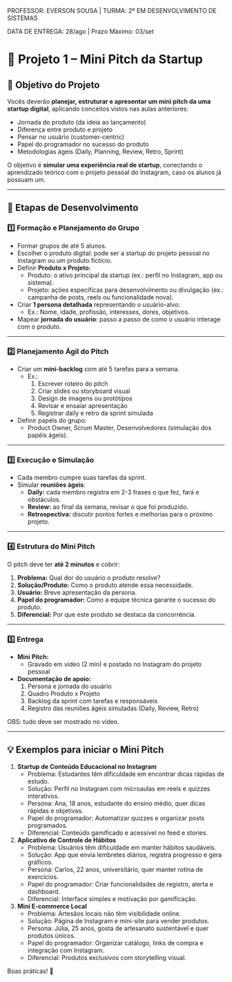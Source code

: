 PROFESSOR: EVERSON SOUSA | TURMA: 2º EM DESENVOLVIMENTO DE SISTEMAS

DATA DE ENTREGA: 28/ago | Prazo Máximo: 03/set

# 📌 **Projeto 1 – Mini Pitch da Startup**

## 🎯 **Objetivo do Projeto**

Vocês deverão **planejar, estruturar e apresentar um mini pitch da uma startup digital**, aplicando conceitos vistos nas aulas anteriores:

- Jornada do produto (da ideia ao lançamento)
- Diferença entre produto e projeto
- Pensar no usuário (customer-centric)
- Papel do programador no sucesso do produto
- Metodologias ágeis (Daily, Planning, Review, Retro, Sprint)

O objetivo é **simular uma experiência real de startup**, conectando o aprendizado teórico com o projeto pessoal do Instagram, caso os alunos já possuam um.

---

## 📑 **Etapas de Desenvolvimento**

### **1️⃣ Formação e Planejamento do Grupo**

- Formar grupos de até 5 alunos.
- Escolher o produto digital: pode ser a startup do projeto pessoal no Instagram ou um produto fictício.
- Definir **Produto x Projeto**:
    - Produto: o ativo principal da startup (ex.: perfil no Instagram, app ou sistema).
    - Projeto: ações específicas para desenvolvimento ou divulgação (ex.: campanha de posts, reels ou funcionalidade nova).
- Criar **1 persona detalhada** representando o usuário-alvo:
    - Ex.: Nome, idade, profissão, interesses, dores, objetivos.
- Mapear **jornada do usuário**: passo a passo de como o usuário interage com o produto.

---

### **2️⃣ Planejamento Ágil do Pitch**

- Criar um **mini-backlog** com até 5 tarefas para a semana.
    - Ex.:
        1. Escrever roteiro do pitch
        2. Criar slides ou storyboard visual
        3. Design de imagens ou protótipos
        4. Revisar e ensaiar apresentação
        5. Registrar daily e retro da sprint simulada
- Definir papéis do grupo:
    - Product Owner, Scrum Master, Desenvolvedores (simulação dos papéis ágeis).

---

### **3️⃣ Execução e Simulação**

- Cada membro cumpre suas tarefas da sprint.
- Simular **reuniões ágeis**:
    - **Daily:** cada membro registra em 2-3 frases o que fez, fará e obstáculos.
    - **Review:** ao final da semana, revisar o que foi produzido.
    - **Retrospectiva:** discutir pontos fortes e melhorias para o próximo projeto.

---

### **4️⃣ Estrutura do Mini Pitch**

O pitch deve ter **até 2 minutos** e cobrir:

1. **Problema:** Qual dor do usuário o produto resolve?
2. **Solução/Produto:** Como o produto atende essa necessidade.
3. **Usuário:** Breve apresentação da persona.
4. **Papel do programador:** Como a equipe técnica garante o sucesso do produto.
5. **Diferencial:** Por que este produto se destaca da concorrência.

---

### **5️⃣ Entrega**

- **Mini Pitch:**
    - Gravado em vídeo (2 min) e postado no Instagram do projeto pessoal
- **Documentação de apoio:**
    1. Persona e jornada do usuário
    2. Quadro Produto x Projeto
    3. Backlog da sprint com tarefas e responsáveis
    4. Registro das reuniões ágeis simuladas (Daily, Review, Retro)

OBS: tudo deve ser mostrado no vídeo.

---

## 💡 **Exemplos para iniciar o Mini Pitch**

1. **Startup de Conteúdo Educacional no Instagram**
    - Problema: Estudantes têm dificuldade em encontrar dicas rápidas de estudo.
    - Solução: Perfil no Instagram com microaulas em reels e quizzes interativos.
    - Persona: Ana, 18 anos, estudante do ensino médio, quer dicas rápidas e objetivas.
    - Papel do programador: Automatizar quizzes e organizar posts programados.
    - Diferencial: Conteúdo gamificado e acessível no feed e stories.
2. **Aplicativo de Controle de Hábitos**
    - Problema: Usuários têm dificuldade em manter hábitos saudáveis.
    - Solução: App que envia lembretes diários, registra progresso e gera gráficos.
    - Persona: Carlos, 22 anos, universitário, quer manter rotina de exercícios.
    - Papel do programador: Criar funcionalidades de registro, alerta e dashboard.
    - Diferencial: Interface simples e motivação por gamificação.
3. **Mini E-commerce Local**
    - Problema: Artesãos locais não têm visibilidade online.
    - Solução: Página de Instagram e mini-site para vender produtos.
    - Persona: Júlia, 25 anos, gosta de artesanato sustentável e quer produtos únicos.
    - Papel do programador: Organizar catálogo, links de compra e integração com Instagram.
    - Diferencial: Produtos exclusivos com storytelling visual.

Boas práticas! 🤙
